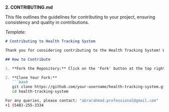 
**2. CONTRIBUTING.md**

This file outlines the guidelines for contributing to your project, ensuring consistency and quality in contributions.

*Template:*

```markdown
# Contributing to Health Tracking System

Thank you for considering contributing to the Health Tracking System! We appreciate your time and effort.

## How to Contribute

1. **Fork the Repository:** Click on the 'Fork' button at the top right of the repository page.

2. **Clone Your Fork:**
   ```bash
   git clone https://github.com/your-username/health-tracking-system.git
   cd health-tracking-system

For any queries, please contact: "abrarahmad.professional@gmail.com"
+1 (548)-255-3334
